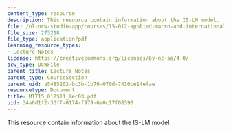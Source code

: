 ```yaml
---
content_type: resource
description: This resource contain information about the IS-LM model.
file: /ol-ocw-studio-app/courses/15-012-applied-macro-and-international-economics-spring-2011/34a6d1f233ff0174f9796a0c17f08390_MIT15_012S11_lec03.pdf
file_size: 273218
file_type: application/pdf
learning_resource_types:
- Lecture Notes
license: https://creativecommons.org/licenses/by-nc-sa/4.0/
ocw_type: OCWFile
parent_title: Lecture Notes
parent_type: CourseSection
parent_uid: a5485202-bc3b-1b79-070d-7410ce14efae
resourcetype: Document
title: MIT15_012S11_lec03.pdf
uid: 34a6d1f2-33ff-0174-f979-6a0c17f08390
---
```

This resource contain information about the IS-LM model.